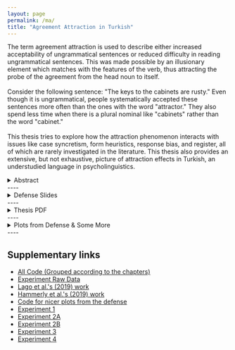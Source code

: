 ```yaml
---
layout: page
permalink: /ma/
title: "Agreement Attraction in Turkish"
---
```

The term agreement attraction is used to describe either increased acceptability of ungrammatical sentences or reduced difficulty in reading ungrammatical sentences. This was made possible by an illusionary element which matches with the features of the verb, thus attracting the probe of the agreement from the head noun to itself. 
<br> <br> 
Consider the following sentence: "The keys to the cabinets are rusty." Even though it is ungrammatical, people systematically accepted these sentences more often than the ones with the word "attractor." They also spend less time when there is a plural nominal like "cabinets" rather than the word "cabinet."
<br> <br> 
This thesis tries to explore how the attraction phenomenon interacts with issues like case syncretism, form heuristics, response bias, and register, all of which are rarely investigated in the literature. This thesis also provides an extensive, but not exhaustive, picture of attraction effects in Turkish, an understudied language in psycholinguistics.

<details>
  <summary>Abstract</summary>
  In this thesis, I investigate the existing agreement attraction effects in Turkish and how these effects interact with various phenomenon such as (i) case syncretism and local ambiguity, (ii) form heuristics, (iii) response bias, and (iv) honorific readings. Previous studies have shown that speakers occasionally find ungrammatical sentences violating number agreement acceptable when there is another noun sharing same number with the verb, in other words exhibited agreement attraction. Lago et al. (2019) found that genitive-possessive structures were able to induce agreement attraction effects within native Turkish speakers in a speeded acceptability experiment. However, due to the nature of the Turkish and acceptability studies, there are multiple alternative explanations for the existing effects. This thesis aims to weed out possible confounds and clarify the effects by conducting four speeded acceptability judgment experiments. We showed (i) that case-ambiguity on the head noun does not play a role in Turkish agreement attraction (Experiment 1, N = 118), (ii) that participants do not use form-driven-processing-strategies to answer judgment questions (Experiments 2A, N = 80, and 2B, N = 95), (iii) that response bias induced ungrammaticality illusion and only decreased the magnitude of grammaticality illusion (Experiment 3, N = 114), and (iv) that a possible honorific reading does not license superfluous plural marking at the verb (Experiment 4, N = 174). Together, our results challenge cue-based retrieval accounts of agreement attraction and can be accommodated by accounts that assume attraction occurs due to erroneous encodings.
  
</details>
----
<details>
  <summary>Defense Slides</summary>
  <iframe src="../files/ma_defense/slides.pdf" width="100%" height="400px"></iframe>
</details>
----
<details>
  <summary>Thesis PDF</summary>
  <iframe src="../files/ma_defense/thesis.pdf" width="100%" height="800px"></iframe>
</details>
----
<details>
    <summary>Plots from Defense & Some More</summary>
    <details>
      <summary>Exp1 Averages</summary>
      <img src="../files/ma_defense/plots/exp1A.png" width="85%" />
    </details>
    <details>
      <summary>Exp1 Models</summary>
      Bayesian Model fitted to all experimental items <br>
      <img src="../files/ma_defense/plots/exp1M1.png" width="85%" /><br>
      Bayesian Model fitted to <b>only ungrammatical</b> experimental items <br>
      <img src="../files/ma_defense/plots/exp1M2.png" width="85%" />
    </details>
    <details>
      <summary>Exp2A Averages</summary>
      <img src="../files/ma_defense/plots/exp2AA.png" width="85%" />
    </details>
    <details>
      <summary>Exp2A Models</summary>
      <img src="../files/ma_defense/plots/exp2AM2.png" width="85%" />
    </details>
    <details>
      <summary>Exp2B Averages</summary>
      <img src="../files/ma_defense/plots/exp2BA.png" width="85%" />
    </details>
    <details>
      <summary>Exp2B Models</summary>
      Bayesian Model fitted to all experimental items <br>
      <img src="../files/ma_defense/plots/exp2BM1.png" width="85%" /><br>
      Bayesian Model fitted to <b>only experimental items with RC attractors </b><br>
      <img src="../files/ma_defense/plots/exp2BM2.png" width="85%" />
    </details>
    <details>
      <summary>Exp3 Averages</summary>
      <img src="../files/ma_defense/plots/exp3A.png" width="85%" />
    </details>
    <details>
      <summary>Hammerly et al. (2019) Averages</summary>
      <img src="../files/ma_defense/plots/hsdA.png" width="85%" />
    </details>
    <details>
      <summary>Exp3 Bias-Related</summary>
      Participants Bias in our Experiment 3 using fillers and Bayes Factor for parametric t-test<br>
      <img src="../files/ma_defense/plots/exp3_bias_our.png" width="85%" /><br>
      Participants Bias in our Hammerly et al. (2019) using fillers and experimental items as well as Bayes Factor for parametric t-tests<br>
      <img src="../files/ma_defense/plots/hammer_bias.png" width="85%" />
    </details>
    <details>
      <summary>Exp3 Models</summary>
      Bayesian Model fitted to <b>only ungrammatical</b> experimental items <br>
      <img src="../files/ma_defense/plots/exp3M1.png" width="85%" /><br>
      Bayesian Model fitted to <b>only grammatical</b> experimental items <br>
      <img src="../files/ma_defense/plots/exp3M2.png" width="85%" />
    </details>
    <details>
      <summary>Exp4 Averages</summary>
      <img src="../files/ma_defense/plots/exp4.png" width="85%" />
    </details>
    <details>
      <summary>Exp4 Models</summary>
      Bayesian Model fitted to all experimental items <br>
      <img src="../files/ma_defense/plots/exp4M1.png" width="85%" /> <br>
      Bayesian Model fitted to <b>only informal</b> experimental items <br>
      <img src="../files/ma_defense/plots/exp4M2.png" width="85%" />
    </details>
  </details>
----

## Supplementary links
  * [All Code (Grouped according to the chapters)](https://github.com/utkuturk/ma-thesis/tree/main/scripts)
  * [Experiment Raw Data](https://github.com/utkuturk/ma-thesis/tree/main/resources/raw)
  * [Lago et al.'s (2019) work](https://www.ingentaconnect.com/content/jbp/lab/2019/00000009/00000003/art00003?crawler=true&mimetype=application/pdf&casa_token=nL8v53m5GmsAAAAA:qI0dAbPjR7h42vijbp23x8myaJ1izLo1xWmPAtpGHlp5s2Uys7DUgJzmYffdbnknagUYS9mJhEmLQSRANIU)
  * [Hammerly et al.'s (2019) work](https://www.sciencedirect.com/science/article/pii/S0010028518303049?casa_token=XGe6pUW_ws0AAAAA:OzPmvvHWS7vN7_BWawGfdSeOy1fPoHiDKiKk667oAqULZ16tU-ZXVj97pc9IriqC6GJT0ru29K4)
  * [Code for nicer plots from the defense](https://github.com/utkuturk/ma-thesis/tree/main/defense-plots)
  * [Experiment 1](https://google.com)
  * [Experiment 2A](https://google.com)
  * [Experiment 2B](https://google.com)
  * [Experiment 3](https://google.com)
  * [Experiment 4](https://google.com)
